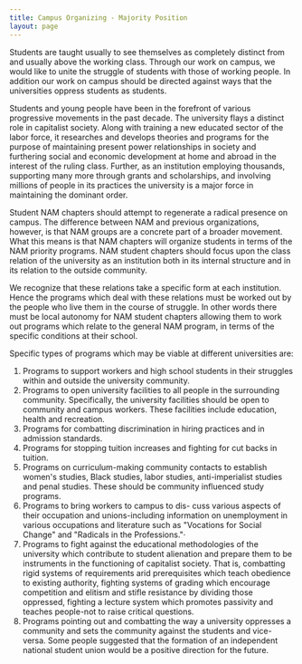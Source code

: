 ```yaml
---
title: Campus Organizing - Majority Position
layout: page
---
```


Students are taught usually to see themselves as completely distinct from and usually above the working class. Through our work on campus, we would like to unite the struggle of students with those of working people. In addition our work on campus should be directed against ways that the universities oppress students as students. 

Students and young people have been in the forefront of various progressive movements in the past decade. The university flays a distinct role in capitalist society. Along with training a new educated sector of the labor force, it researches and develops theories and programs for the purpose of maintaining present power relationships in society and furthering social and economic development at home and abroad in the interest of the ruling class. Further, as an institution employing thousands, supporting many more through grants and scholarships, and involving millions of people in its practices the university is a major force in maintaining the dominant order. 

Student NAM chapters should attempt to regenerate a radical presence on campus. The difference between NAM and previous organizations, however, is that NAM groups are a concrete part of a broader movement. What this means is that NAM chapters will organize students in terms of the NAM priority programs. NAM student chapters should focus upon the class relation of the university as an institution both in its internal structure and in its relation to the outside community. 

We recognize that these relations take a specific form at each institution. Hence the programs which deal with these relations must be worked out by the people who live them in the course of struggle. In other words there must be local autonomy for NAM student chapters allowing them to work out programs which relate to the general NAM program, in terms of the specific conditions at their school. 

Specific types of programs which may be viable at different universities are: 

1. Programs to support workers and high school students in their struggles within and outside the university community. 
2. Programs to open university facilities to all people in the surrounding community. Specifically, the university facilities should be open to community and campus workers. These facilities include education, health and recreation. 
3. Programs for combatting discrimination in hiring practices and in admission standards. 
4. Programs for stopping tuition increases and fighting for cut backs in tuition. 
5. Programs on curriculum-making community contacts to establish women's studies, Black studies, labor studies, anti-imperialist studies and penal studies. These should be community influenced study programs. 
6. Programs to bring workers to campus to dis- cuss various aspects of their occupation and unions-including information on unemployment in various occupations and literature such as "Vocations for Social Change" and "Radicals in the Professions."· 
7. Programs to fight against the educational methodologies of the university which contribute to student alienation and prepare them to be instruments in the functioning of capitalist society. That is, combatting rigid systems of requirements arid prerequisites which teach obedience to existing authority, fighting systems of grading which encourage competition and elitism and stifle resistance by dividing those oppressed, fighting a lecture system which promotes passivity and teaches people-not to raise critical questions.
8. Programs pointing out and combatting the way a university oppresses a community and sets the community against the students and vice-versa. Some people suggested that the formation of an independent national student union would be a positive direction for the future.